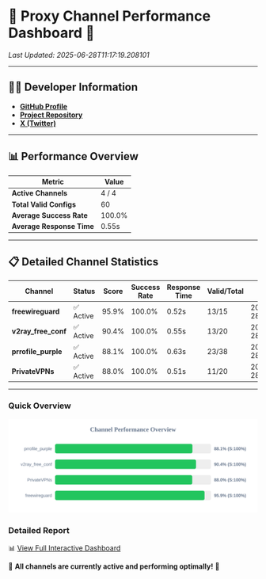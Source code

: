 # 🌟 Proxy Channel Performance Dashboard 🌟

_Last Updated: 2025-06-28T11:17:19.208101_

---

## 👩‍💻 Developer Information

- **[GitHub Profile](https://github.com/4n0nymou3)**  
- **[Project Repository](https://github.com/4n0nymou3/multi-proxy-config-fetcher)**  
- **[X (Twitter)](https://x.com/4n0nymou3)**  

---

## 📊 Performance Overview

| Metric                | Value       |
|-----------------------|-------------|
| **Active Channels**   | 4 / 4       |
| **Total Valid Configs** | 60          |
| **Average Success Rate** | 100.0%      |
| **Average Response Time** | 0.55s       |

---

## 📋 Detailed Channel Statistics

| Channel          | Status     | Score  | Success Rate | Response Time | Valid/Total | Last Success               |
|------------------|------------|--------|--------------|---------------|-------------|----------------------------|
| **freewireguard**  | ✅ Active  | 95.9%  | 100.0% | 0.52s         | 13/15       | 2025-06-28T11:17:19.206391 |
| **v2ray_free_conf**  | ✅ Active  | 90.4%  | 100.0% | 0.55s         | 13/20       | 2025-06-28T11:17:18.117807 |
| **prrofile_purple**  | ✅ Active  | 88.1%  | 100.0% | 0.63s         | 23/38       | 2025-06-28T11:17:17.497758 |
| **PrivateVPNs**  | ✅ Active  | 88.0%  | 100.0% | 0.51s         | 11/20       | 2025-06-28T11:17:18.660979 |

---

### Quick Overview
<div align="center">
  <a href="https://raw.githubusercontent.com/nullluser/NullRepo/refs/heads/main/assets/channel_stats_chart.svg">
    <img src="https://raw.githubusercontent.com/nullluser/NullRepo/refs/heads/main/assets/channel_stats_chart.svg" alt="Source Performance Statistics" width="800">
  </a>
</div>

### Detailed Report
📊 [View Full Interactive Dashboard](https://htmlpreview.github.io/?https://github.com/nullluser/NullRepo/blob/main/assets/performance_report.html)

🎉 **All channels are currently active and performing optimally!** 🎉

